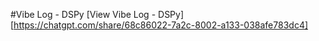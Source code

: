 #Vibe Log - DSPy
[View Vibe Log - DSPy][https://chatgpt.com/share/68c86022-7a2c-8002-a133-038afe783dc4]

